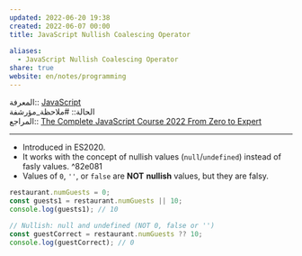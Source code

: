 ```yaml
---  
updated: 2022-06-20 19:38  
created: 2022-06-07 00:00  
title: JavaScript Nullish Coalescing Operator  
  
aliases:  
  - JavaScript Nullish Coalescing Operator  
share: true  
website: en/notes/programming  
---  
```

  
المعرفة:: [JavaScript](JavaScript)  
الحالة:: #ملاحظة_مؤرشفة  
المراجع:: [The Complete JavaScript Course 2022 From Zero to Expert](The%20Complete%20JavaScript%20Course%202022%20From%20Zero%20to%20Expert)  
  
---  
  
- Introduced in ES2020.  
- It works with the concept of nullish values (`null`/`undefined`) instead of fasly values. ^82e081  
- Values of `0`, `''`, or `false` are **NOT** **nullish** values, but they are falsy.  
  
```js  
restaurant.numGuests = 0;  
const guests1 = restaurant.numGuests || 10;  
console.log(guests1); // 10  
  
// Nullish: null and undefined (NOT 0, false or '')  
const guestCorrect = restaurant.numGuests ?? 10;  
console.log(guestCorrect); // 0  
```  
